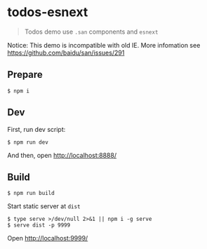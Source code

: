 todos-esnext
===

> Todos demo use `.san` components and `esnext`

Notice: This demo is incompatible with old IE. More infomation see https://github.com/baidu/san/issues/291

## Prepare

```
$ npm i
```

## Dev

First, run dev script:

```
$ npm run dev
```

And then, open <http://localhost:8888/>

## Build

```
$ npm run build
```

Start static server at `dist`

```
$ type serve >/dev/null 2>&1 || npm i -g serve
$ serve dist -p 9999
```

Open <http://localhost:9999/>
